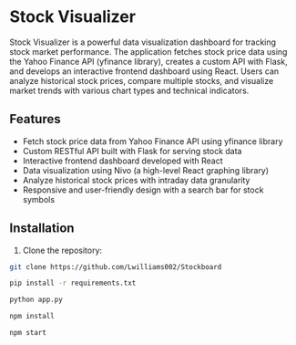 # Stock Visualizer

Stock Visualizer is a powerful data visualization dashboard for tracking stock market performance. The application fetches stock price data using the Yahoo Finance API (yfinance library), creates a custom API with Flask, and develops an interactive frontend dashboard using React. Users can analyze historical stock prices, compare multiple stocks, and visualize market trends with various chart types and technical indicators.

## Features

- Fetch stock price data from Yahoo Finance API using yfinance library
- Custom RESTful API built with Flask for serving stock data
- Interactive frontend dashboard developed with React
- Data visualization using Nivo (a high-level React graphing library)
- Analyze historical stock prices with intraday data granularity
- Responsive and user-friendly design with a search bar for stock symbols

## Installation

1. Clone the repository:

```sh
git clone https://github.com/Lwilliams002/Stockboard

pip install -r requirements.txt

python app.py

npm install

npm start